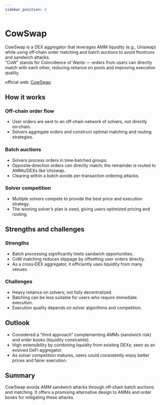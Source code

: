 ```yaml
---
sidebar_position: 4
---
```


# CowSwap

CowSwap is a DEX aggregator that leverages AMM liquidity (e.g., Uniswap) while using off‑chain order matching and batch auctions to avoid frontruns and sandwich attacks.  
“CoW” stands for Coincidence of Wants — orders from users can directly match with each other, reducing reliance on pools and improving execution quality.

official web: [CowSwap](https://swap.cow.fi/#/1/swap/WETH/0xA0b86991c6218b36c1d19D4a2e9Eb0cE3606eB48)


## How it works
### Off‑chain order flow
- User orders are sent to an off‑chain network of solvers, not directly on‑chain.  
- Solvers aggregate orders and construct optimal matching and routing strategies.  

### Batch auctions
- Solvers process orders in time‑batched groups.  
- Opposite‑direction orders can directly match; the remainder is routed to AMMs/DEXs like Uniswap.  
- Clearing within a batch avoids per‑transaction ordering attacks.  

### Solver competition
- Multiple solvers compete to provide the best price and execution strategy.  
- The winning solver’s plan is used, giving users optimized pricing and routing.  

## Strengths and challenges

### Strengths
- Batch processing significantly limits sandwich opportunities.  
- CoW matching reduces slippage by offsetting user orders directly.  
- As a cross‑DEX aggregator, it efficiently uses liquidity from many venues.  

### Challenges
- Heavy reliance on solvers; not fully decentralized.  
- Batching can be less suitable for users who require immediate execution.  
- Execution quality depends on solver algorithms and competition.  

## Outlook
- Considered a “third approach” complementing AMMs (sandwich risk) and order books (liquidity constraints).  
- High extensibility by combining liquidity from existing DEXs; seen as an evolved DeFi aggregator.  
- As solver competition matures, users could consistently enjoy better prices and fairer execution.  

## Summary
CowSwap avoids AMM sandwich attacks through off‑chain batch auctions and matching. It offers a promising alternative design to AMMs and order books for mitigating these attacks.
